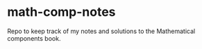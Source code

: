 # math-comp-notes
Repo to keep track of my notes and solutions to the Mathematical components book.
